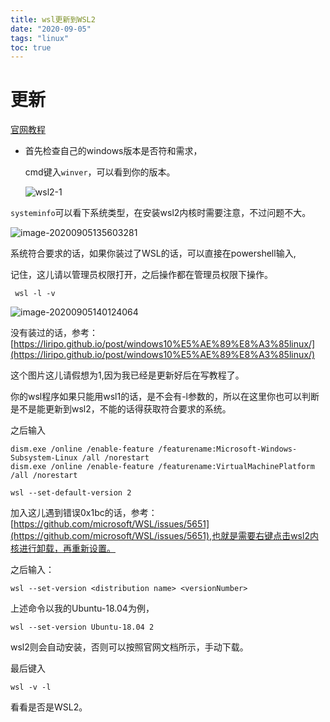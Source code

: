 ```yaml
---
title: wsl更新到WSL2
date: "2020-09-05"
tags: "linux"
toc: true
---
```


# 更新

[官网教程](https://docs.microsoft.com/zh-cn/windows/wsl/install-win10)

- 首先检查自己的windows版本是否符和需求，

  cmd键入`winver`，可以看到你的版本。

  ![wsl2-1](https://liripo.github.io/image/wsl2-1.png)

`systeminfo`可以看下系统类型，在安装wsl2内核时需要注意，不过问题不大。

![image-20200905135603281](https://liripo.github.io/image/wsl2-2.png)

系统符合要求的话，如果你装过了WSL的话，可以直接在powershell输入,

记住，这儿请以管理员权限打开，之后操作都在管理员权限下操作。

```shell
 wsl -l -v
```

![image-20200905140124064](https://liripo.github.io/image/wsl2-3.png)

没有装过的话，参考：[https://liripo.github.io/post/windows10%E5%AE%89%E8%A3%85linux/](https://liripo.github.io/post/windows10%E5%AE%89%E8%A3%85linux/)

这个图片这儿请假想为1,因为我已经是更新好后在写教程了。

你的wsl程序如果只能用wsl1的话，是不会有-l参数的，所以在这里你也可以判断是不是能更新到wsl2，不能的话得获取符合要求的系统。

之后输入

```shell
dism.exe /online /enable-feature /featurename:Microsoft-Windows-Subsystem-Linux /all /norestart
dism.exe /online /enable-feature /featurename:VirtualMachinePlatform /all /norestart
```

```shell
wsl --set-default-version 2
```

加入这儿遇到错误0x1bc的话，参考：[https://github.com/microsoft/WSL/issues/5651](https://github.com/microsoft/WSL/issues/5651),也就是需要右键点击wsl2内核进行卸载，再重新设置。

之后输入：

```shell
wsl --set-version <distribution name> <versionNumber>
```

上述命令以我的Ubuntu-18.04为例，

```shell
wsl --set-version Ubuntu-18.04 2
```

wsl2则会自动安装，否则可以按照官网文档所示，手动下载。

最后键入

```shell
wsl -v -l
```

看看是否是WSL2。